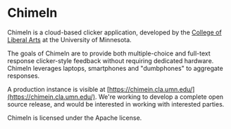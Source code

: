 ChimeIn
=======

ChimeIn is a cloud-based clicker application, developed by the [College of Liberal Arts](http://www.cla.umn.edu) at the University of Minnesota.

The goals of ChimeIn are to provide both multiple-choice and full-text response clicker-style feedback without requiring dedicated hardware.  ChimeIn leverages laptops, smartphones and "dumbphones" to aggregate responses.

A production instance is visible at [https://chimein.cla.umn.edu/](https://chimein.cla.umn.edu/).  We're working to develop a complete open source release, and would be interested in working with interested parties.

ChimeIn is licensed under the Apache license.

